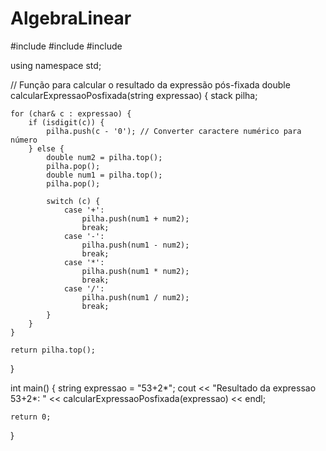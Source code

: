 # AlgebraLinear
#include <iostream>
#include <stack>
#include <string>

using namespace std;

// Função para calcular o resultado da expressão pós-fixada
double calcularExpressaoPosfixada(string expressao) {
    stack<double> pilha;

    for (char& c : expressao) {
        if (isdigit(c)) {
            pilha.push(c - '0'); // Converter caractere numérico para número
        } else {
            double num2 = pilha.top();
            pilha.pop();
            double num1 = pilha.top();
            pilha.pop();

            switch (c) {
                case '+':
                    pilha.push(num1 + num2);
                    break;
                case '-':
                    pilha.push(num1 - num2);
                    break;
                case '*':
                    pilha.push(num1 * num2);
                    break;
                case '/':
                    pilha.push(num1 / num2);
                    break;
            }
        }
    }

    return pilha.top();
}

int main() {
    string expressao = "53+2*";
    cout << "Resultado da expressao 53+2*: " << calcularExpressaoPosfixada(expressao) << endl;

    return 0;
}
